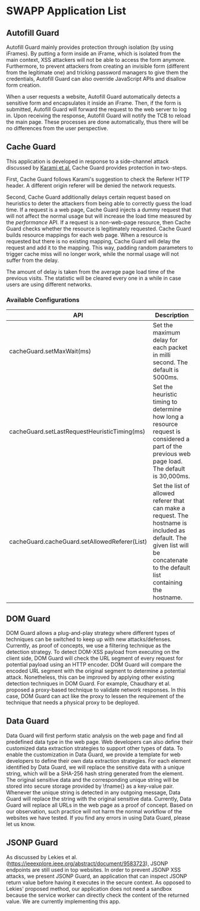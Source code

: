 # SWAPP Application List

## Autofill Guard
Autofill Guard mainly provides protection through isolation (by using iFrames). By putting a form inside an iFrame, which is isolated from the main context, XSS attackers will not be able to access the form anymore. Furthermore, to prevent attackers from creating an invisible form (different from the legitimate one) and tricking password managers to give them the credentials, Autofill Guard can also override JavaScript APIs and disallow form creation.

When a user requests a website, Autofill Guard automatically detects a sensitive form and encapsulates it inside an iFrame. Then, if the form is submitted, Autofill Guard will forward the request to the web server to log in. Upon receiving the response, Autofill Guard will notify the TCB to reload the main page. These processes are done automatically, thus there will be no differences from the user perspective.

## Cache Guard
This application is developed in response to a side-channel attack discussed by [Karami et al.](https://www.ndss-symposium.org/ndss-paper/awakening-the-webs-sleeper-agents-misusing-service-workers-for-privacy-leakage/) Cache Guard provides protection in two-steps. 

First, Cache Guard follows Karami's suggestion to check the Referer HTTP header. A different origin referer will be denied the network requests. 

Second, Cache Guard additionally delays certain request based on heuristics to deter the attackers from being able to correctly guess the load time. If a request is a web page, Cache Guard injects a dummy request that will not affect the normal usage but will increase the load time measured by the *performance* API. If a request is a non-web-page resource, then Cache Guard checks whether the resource is legitimately requested. Cache Guard builds resource mappings for each web page. When a resource is requested but there is no existing mapping, Cache Guard will delay the request and add it to the mapping. This way, padding random parameters to trigger cache miss will no longer work, while the normal usage will not suffer from the delay.

The amount of delay is taken from the average page load time of the previous visits. The statistic will be cleared every one in a while in case users are using different networks. 

### Available Configurations

| API               | Description |
| -----------       | ---------   | 
|cacheGuard.setMaxWait(ms) | Set the maximum delay for each packet in milli second. The default is 5000ms. |
|cacheGuard.setLastRequestHeuristicTiming(ms) | Set the heuristic timing to determine how long a resource request is considered a part of the previous web page load. The default is 30,000ms. |
| cacheGuard.cacheGuard.setAllowedReferer(List) | Set the list of allowed referer that can make a request. The hostname is included as default. The given list will be concatenate to the default list containing the hostname. |

## DOM Guard
DOM Guard allows a plug-and-play strategy where different types of techniques can be switched to keep up with new attacks/defenses. Currently, as proof of concepts, we use a filtering technique as the detection strategy. To detect DOM-XSS payload from executing on the client side, DOM Guard will check the URL segment of every request for potential payload using an HTTP encoder. DOM Guard will compare the encoded URL segment with the original segment to determine a potential attack. Nonetheless, this can be improved by applying other existing detection techniques in DOM Guard. For example, Chaudhary et al. proposed a proxy-based technique to validate network responses. In this case, DOM Guard can act like the proxy to lessen the requirement of the technique that needs a physical proxy to be deployed. 

## Data Guard
Data Guard will first perform static analysis on the web page and find all predefined data type in the web page. Web developers can also define their customized data extraction strategies to support other types of data. To enable the customization in Data Guard, we provide a template for web developers to define their own data extraction strategies. For each element identified by Data Guard, we will replace the sensitive data with a unique string, which will be a SHA-256 hash string generated from the element. The original sensitive data and the corresponding unique string will be stored into secure storage provided by \fname{} as a key-value pair. Whenever the unique string is detected in any outgoing message, Data Guard will replace the string with the original sensitive data. Currently, Data Guard will replace all URLs in the web page as a proof of concept. Based on our observation, such practice will not harm the normal workflow of the websites we have tested. If you find any errors in using Data Guard, please let us know.

## JSONP Guard
As discussed by Lekies et al. (https://ieeexplore.ieee.org/abstract/document/9583723), JSONP endpoints are still used in top websites. In order to prevent JSONP XSS attacks, we present JSONP Guard, an application that can inspect JSONP return value before having it executes in the secure context. As opposed to Lekies' proposed method, our application does not need a sandbox because the service worker can directly check the content of the returned value. We are currently implementing this app.
